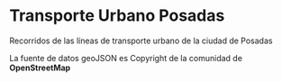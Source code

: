 # Transporte Urbano Posadas
Recorridos de las líneas de transporte urbano de la ciudad de Posadas

La fuente de datos geoJSON es Copyright de la comunidad de **OpenStreetMap**

